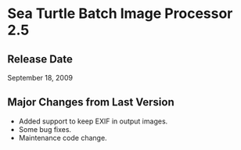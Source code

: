 # Sea Turtle Batch Image Processor 2.5 #
## Release Date ##
September 18, 2009
## Major Changes from Last Version ##
  * Added support to keep EXIF in output images.
  * Some bug fixes.
  * Maintenance code change.